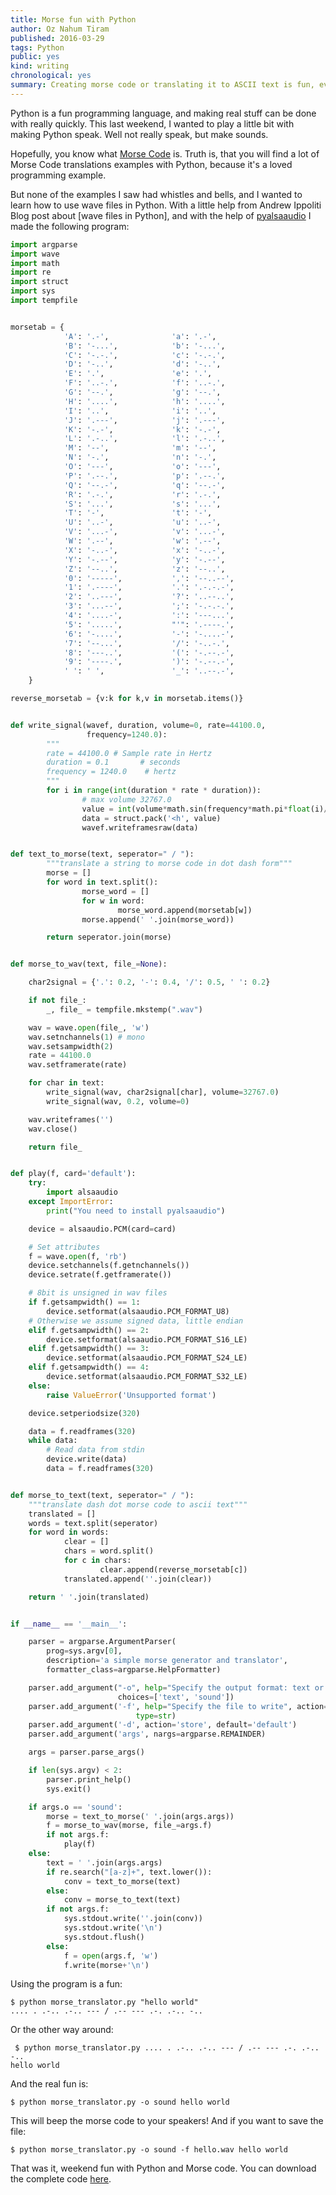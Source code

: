 ```yaml
---
title: Morse fun with Python
author: Oz Nahum Tiram
published: 2016-03-29
tags: Python
public: yes
kind: writing
chronological: yes
summary: Creating morse code or translating it to ASCII text is fun, even more fun is making your laptop beep morse code. Here how you can do it with Python.
---
```


Python is a fun programming language, and making real stuff can be done
with really quickly. This last weekend, I wanted to play a little bit with
making Python speak. Well not really speak, but make sounds.

Hopefully, you know what [Morse Code][1] is. Truth is, that you will find
a lot of Morse Code translations examples with Python, because it's a loved
programming example.

But none of the examples I saw had whistles and bells, and I wanted to
learn how to use wave files in Python. With a little help from Andrew
	Ippoliti Blog post about [wave files in Python], and with the help of
	[pyalsaaudio][3] I  made the following program:

```python
import argparse
import wave
import math
import re
import struct
import sys
import tempfile


morsetab = {
            'A': '.-',              'a': '.-',
            'B': '-...',            'b': '-...',
            'C': '-.-.',            'c': '-.-.',
            'D': '-..',             'd': '-..',
            'E': '.',               'e': '.',
            'F': '..-.',            'f': '..-.',
            'G': '--.',             'g': '--.',
            'H': '....',            'h': '....',
            'I': '..',              'i': '..',
            'J': '.---',            'j': '.---',
            'K': '-.-',             'k': '-.-',
            'L': '.-..',            'l': '.-..',
            'M': '--',              'm': '--',
            'N': '-.',              'n': '-.',
            'O': '---',             'o': '---',
            'P': '.--.',            'p': '.--.',
            'Q': '--.-',            'q': '--.-',
            'R': '.-.',             'r': '.-.',
            'S': '...',             's': '...',
            'T': '-',               't': '-',
            'U': '..-',             'u': '..-',
            'V': '...-',            'v': '...-',
            'W': '.--',             'w': '.--',
            'X': '-..-',            'x': '-..-',
            'Y': '-.--',            'y': '-.--',
            'Z': '--..',            'z': '--..',
            '0': '-----',           ',': '--..--',
            '1': '.----',           '.': '.-.-.-',
            '2': '..---',           '?': '..--..',
            '3': '...--',           ';': '-.-.-.',
            '4': '....-',           ':': '---...',
            '5': '.....',           "'": '.----.',
            '6': '-....',           '-': '-....-',
            '7': '--...',           '/': '-..-.',
            '8': '---..',           '(': '-.--.-',
            '9': '----.',           ')': '-.--.-',
            ' ': ' ',               '_': '..--.-',
    }

reverse_morsetab = {v:k for k,v in morsetab.items()}


def write_signal(wavef, duration, volume=0, rate=44100.0,
                 frequency=1240.0):
        """
        rate = 44100.0 # Sample rate in Hertz
        duration = 0.1       # seconds
        frequency = 1240.0    # hertz
        """
        for i in range(int(duration * rate * duration)):
                # max volume 32767.0
                value = int(volume*math.sin(frequency*math.pi*float(i)/float(rate)))
                data = struct.pack('<h', value)
                wavef.writeframesraw(data)


def text_to_morse(text, seperator=" / "):
        """translate a string to morse code in dot dash form"""
        morse = []
        for word in text.split():
                morse_word = []
                for w in word:
                        morse_word.append(morsetab[w])
                morse.append(' '.join(morse_word))

        return seperator.join(morse)


def morse_to_wav(text, file_=None):

    char2signal = {'.': 0.2, '-': 0.4, '/': 0.5, ' ': 0.2}

    if not file_:
        _, file_ = tempfile.mkstemp(".wav")

    wav = wave.open(file_, 'w')
    wav.setnchannels(1) # mono
    wav.setsampwidth(2)
    rate = 44100.0
    wav.setframerate(rate)

    for char in text:
        write_signal(wav, char2signal[char], volume=32767.0)
        write_signal(wav, 0.2, volume=0)

    wav.writeframes('')
    wav.close()

    return file_


def play(f, card='default'):
    try:
        import alsaaudio
    except ImportError:
        print("You need to install pyalsaaudio")

    device = alsaaudio.PCM(card=card)

    # Set attributes
    f = wave.open(f, 'rb')
    device.setchannels(f.getnchannels())
    device.setrate(f.getframerate())

    # 8bit is unsigned in wav files
    if f.getsampwidth() == 1:
        device.setformat(alsaaudio.PCM_FORMAT_U8)
    # Otherwise we assume signed data, little endian
    elif f.getsampwidth() == 2:
        device.setformat(alsaaudio.PCM_FORMAT_S16_LE)
    elif f.getsampwidth() == 3:
        device.setformat(alsaaudio.PCM_FORMAT_S24_LE)
    elif f.getsampwidth() == 4:
        device.setformat(alsaaudio.PCM_FORMAT_S32_LE)
    else:
        raise ValueError('Unsupported format')

    device.setperiodsize(320)

    data = f.readframes(320)
    while data:
        # Read data from stdin
        device.write(data)
        data = f.readframes(320)


def morse_to_text(text, seperator=" / "):
    """translate dash dot morse code to ascii text"""
    translated = []
    words = text.split(seperator)
    for word in words:
            clear = []
            chars = word.split()
            for c in chars:
                    clear.append(reverse_morsetab[c])
            translated.append(''.join(clear))

    return ' '.join(translated)


if __name__ == '__main__':

    parser = argparse.ArgumentParser(
        prog=sys.argv[0],
        description='a simple morse generator and translator',
        formatter_class=argparse.HelpFormatter)

    parser.add_argument("-o", help="Specify the output format: text or sound",
                        choices=['text', 'sound'])
    parser.add_argument('-f', help="Specify the file to write", action='store',
                            type=str)
    parser.add_argument('-d', action='store', default='default')
    parser.add_argument('args', nargs=argparse.REMAINDER)

    args = parser.parse_args()

    if len(sys.argv) < 2:
        parser.print_help()
        sys.exit()

    if args.o == 'sound':
        morse = text_to_morse(' '.join(args.args))
        f = morse_to_wav(morse, file_=args.f)
        if not args.f:
            play(f)
    else:
        text = ' '.join(args.args)
        if re.search("[a-z]+", text.lower()):
            conv = text_to_morse(text)
        else:
            conv = morse_to_text(text)
        if not args.f:
            sys.stdout.write(''.join(conv))
            sys.stdout.write('\n')
            sys.stdout.flush()
        else:
            f = open(args.f, 'w')
            f.write(morse+'\n')

```

Using the program is a fun:

```
$ python morse_translator.py "hello world"
.... . .-.. .-.. --- / .-- --- .-. .-.. -..
```

Or the other way around:

```
 $ python morse_translator.py .... . .-.. .-.. --- / .-- --- .-. .-.. -..
hello world
```

And the real fun is:

```
$ python morse_translator.py -o sound hello world
```

This will beep the morse code to your speakers! And if you want to save the file:

```
$ python morse_translator.py -o sound -f hello.wav hello world
```

That was it, weekend fun with Python and Morse code. You can download the
complete code [here][4].

[1]: https://en.wikipedia.org/wiki/Morse_code
[2]: http://blog.acipo.com/wave-generation-in-python/
[3]: http://larsimmisch.github.io/pyalsaaudio/pyalsaaudio.html
[4]: https://oz123.github.io/media/uploads/morse_translator.py
